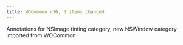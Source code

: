 ```yaml
---
title: WOCommon r76, 3 items changed
---
```


Annotations for NSImage tinting category, new NSWindow category imported from WOCommon
